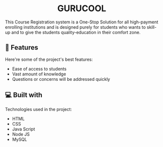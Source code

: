 <h1 align="center" id="title">GURUCOOL</h1>

<p id="description">This Course Registration system is a One-Stop Solution for all high-payment enrolling institutions and is designed purely for students who wants to skill-up and to give the students quality-education in their comfort zone.</p>

  
  
<h2>🧐 Features</h2>

Here're some of the project's best features:

*   Ease of access to students
*   Vast amount of knowledge
*   Questions or concerns will be addressed quickly

  
  
<h2>💻 Built with</h2>

Technologies used in the project:

*   HTML
*   CSS
*   Java Script
*   Node JS
*   MySQL
